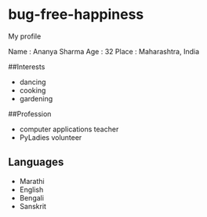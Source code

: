 # bug-free-happiness
My profile

Name : Ananya Sharma
Age : 32
Place : Maharashtra, India

##Interests
- dancing
- cooking
- gardening

##Profession
- computer applications teacher
- PyLadies volunteer 

## Languages
- Marathi
- English
- Bengali
- Sanskrit
